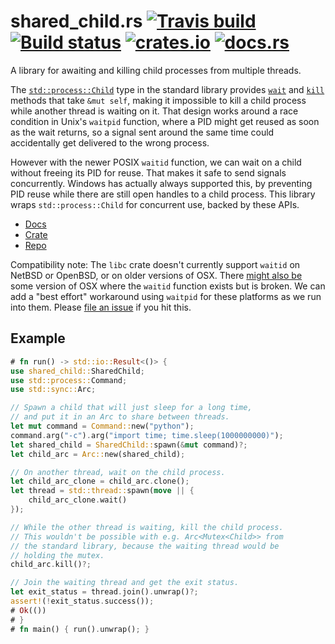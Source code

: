 # shared_child.rs [![Travis build](https://travis-ci.org/oconnor663/shared_child.rs.svg?branch=master)](https://travis-ci.org/oconnor663/shared_child.rs) [![Build status](https://ci.appveyor.com/api/projects/status/900ckow3c5awq3t5/branch/master?svg=true)](https://ci.appveyor.com/project/oconnor663/shared-child-rs/branch/master) [![crates.io](https://img.shields.io/crates/v/shared_child.svg)](https://crates.io/crates/shared_child) [![docs.rs](https://docs.rs/shared_child/badge.svg)](https://docs.rs/shared_child)

A library for awaiting and killing child processes from multiple threads.

The
[`std::process::Child`](https://doc.rust-lang.org/std/process/struct.Child.html)
type in the standard library provides
[`wait`](https://doc.rust-lang.org/std/process/struct.Child.html#method.wait)
and
[`kill`](https://doc.rust-lang.org/std/process/struct.Child.html#method.kill)
methods that take `&mut self`, making it impossible to kill a child process
while another thread is waiting on it. That design works around a race
condition in Unix's `waitpid` function, where a PID might get reused as soon
as the wait returns, so a signal sent around the same time could
accidentally get delivered to the wrong process.

However with the newer POSIX `waitid` function, we can wait on a child
without freeing its PID for reuse. That makes it safe to send signals
concurrently. Windows has actually always supported this, by preventing PID
reuse while there are still open handles to a child process. This library
wraps `std::process::Child` for concurrent use, backed by these APIs.

- [Docs](https://docs.rs/shared_child)
- [Crate](https://crates.io/crates/shared_child)
- [Repo](https://github.com/oconnor663/shared_child.rs)

Compatibility note: The `libc` crate doesn't currently support `waitid` on
NetBSD or OpenBSD, or on older versions of OSX. There [might also
be](https://bugs.python.org/msg167016) some version of OSX where the
`waitid` function exists but is broken. We can add a "best effort"
workaround using `waitpid` for these platforms as we run into them. Please
[file an issue](https://github.com/oconnor663/shared_child.rs/issues/new) if
you hit this.

## Example

```rust
# fn run() -> std::io::Result<()> {
use shared_child::SharedChild;
use std::process::Command;
use std::sync::Arc;

// Spawn a child that will just sleep for a long time,
// and put it in an Arc to share between threads.
let mut command = Command::new("python");
command.arg("-c").arg("import time; time.sleep(1000000000)");
let shared_child = SharedChild::spawn(&mut command)?;
let child_arc = Arc::new(shared_child);

// On another thread, wait on the child process.
let child_arc_clone = child_arc.clone();
let thread = std::thread::spawn(move || {
    child_arc_clone.wait()
});

// While the other thread is waiting, kill the child process.
// This wouldn't be possible with e.g. Arc<Mutex<Child>> from
// the standard library, because the waiting thread would be
// holding the mutex.
child_arc.kill()?;

// Join the waiting thread and get the exit status.
let exit_status = thread.join().unwrap()?;
assert!(!exit_status.success());
# Ok(())
# }
# fn main() { run().unwrap(); }
```
